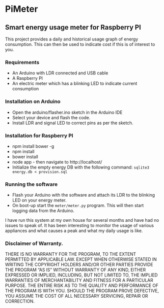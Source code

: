 # PiMeter
## Smart energy usage meter for Raspberry PI

This project provides a daily and historical usage graph of energy consumption. This can then be used to indicate cost if this is of interest to you.

### Requirements
- An Arduino with LDR connected and USB cable
- A Raspberry PI
- An electric meter which has a blinking LED to indicate current consumption

### Installation on Arduino
- Open the arduino/flasher.ino sketch in the Arduino IDE
- Select your device and flash the code.
- Install LDR and signal LED to correct pins as per the sketch.

### Installation for Raspberry PI
- npm install bower -g
- npm install
- bower install
- node app - then navigate to http://localhost/
- Initialize the empty energy DB with the following command: `sqlite3 energy.db < provision.sql`

### Running the software
- Flash your Arduino with the software and attach its LDR to the blinking LED on your energy meter.
- On boot-up start the `meter/meter.py` program. This will then start logging data from the Arduino.

I have run this system at my own house for several months and have had no issues to speak of. It has been interesting to monitor the usage of various appliances and what causes a peak and what my daily usage is like.

### Disclaimer of Warranty.
THERE IS NO WARRANTY FOR THE PROGRAM, TO THE EXTENT PERMITTED BY APPLICABLE LAW. EXCEPT WHEN OTHERWISE STATED IN WRITING THE COPYRIGHT HOLDERS AND/OR OTHER PARTIES PROVIDE THE PROGRAM “AS IS” WITHOUT WARRANTY OF ANY KIND, EITHER EXPRESSED OR IMPLIED, INCLUDING, BUT NOT LIMITED TO, THE IMPLIED WARRANTIES OF MERCHANTABILITY AND FITNESS FOR A PARTICULAR PURPOSE. THE ENTIRE RISK AS TO THE QUALITY AND PERFORMANCE OF THE PROGRAM IS WITH YOU. SHOULD THE PROGRAM PROVE DEFECTIVE, YOU ASSUME THE COST OF ALL NECESSARY SERVICING, REPAIR OR CORRECTION.
